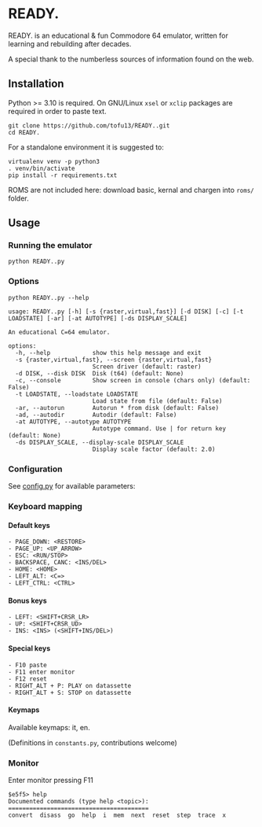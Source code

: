 # READY.

READY. is an educational & fun Commodore 64 emulator, written for learning and rebuilding after
decades.

A special thank to the numberless sources of information found on the web.

## Installation

Python >= 3.10 is required.
On GNU/Linux `xsel` or `xclip` packages are required in order to paste text.

```shell
git clone https://github.com/tofu13/READY..git
cd READY.
```

For a standalone environment it is suggested to:

```shell
virtualenv venv -p python3
. venv/bin/activate
pip install -r requirements.txt
```

ROMS are not included here: download basic, kernal and chargen into `roms/` folder.

## Usage

### Running the emulator

```shell
python READY..py
```

### Options

```shell
python READY..py --help
```
```
usage: READY..py [-h] [-s {raster,virtual,fast}] [-d DISK] [-c] [-t LOADSTATE] [-ar] [-at AUTOTYPE] [-ds DISPLAY_SCALE]

An educational C=64 emulator.

options:
  -h, --help            show this help message and exit
  -s {raster,virtual,fast}, --screen {raster,virtual,fast}
                        Screen driver (default: raster)
  -d DISK, --disk DISK  Disk (t64) (default: None)
  -c, --console         Show screen in console (chars only) (default: False)
  -t LOADSTATE, --loadstate LOADSTATE
                        Load state from file (default: False)
  -ar, --autorun        Autorun * from disk (default: False)
  -ad, --autodir        Autodir (default: False)
  -at AUTOTYPE, --autotype AUTOTYPE
                        Autotype command. Use | for return key (default: None)
  -ds DISPLAY_SCALE, --display-scale DISPLAY_SCALE
                        Display scale factor (default: 2.0)
```

### Configuration

See [config.py](config.py) for available parameters:

### Keyboard mapping

#### Default keys
```
- PAGE_DOWN: <RESTORE>
- PAGE_UP: <UP_ARROW>
- ESC: <RUN/STOP>
- BACKSPACE, CANC: <INS/DEL>
- HOME: <HOME>
- LEFT_ALT: <C=>
- LEFT_CTRL: <CTRL>
```

#### Bonus keys

```
- LEFT: <SHIFT+CRSR_LR>
- UP: <SHIFT+CRSR_UD>
- INS: <INS> (<SHIFT+INS/DEL>)
```

#### Special keys

```
- F10 paste
- F11 enter monitor
- F12 reset
- RIGHT_ALT + P: PLAY on datassette
- RIGHT_ALT + S: STOP on datassette
```

#### Keymaps

Available keymaps: it, en.

(Definitions in `constants.py`, contributions welcome)

### Monitor

Enter monitor pressing F11
```
$e5f5> help
Documented commands (type help <topic>):
========================================
convert  disass  go  help  i  mem  next  reset  step  trace  x
```
